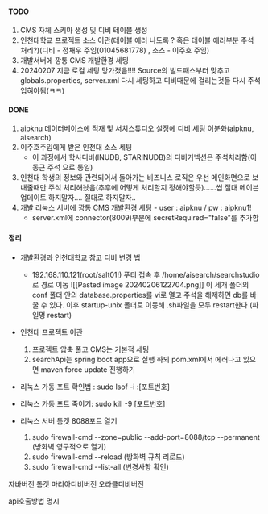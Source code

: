
#### TODO
1. CMS 자체  스키마 생성 및 디비 테이블 생성 
2. 인천대학교 프로젝트 소스 이관(테이블 에러 나도록 ? 혹은 테이블 에러부분 주석 처리?)(디비 - 정채우 주임(01045681778) , 소스 - 이주호 주임)
3. 개발서버에 깡통 CMS 개발환경 세팅
4. 20240207 지금 로컬 세팅 망가졌음!!!! Source의 빌드패스부터 맞추고 globals.properties, server.xml 다시 세팅하고 디비때문에 걸리는것들 다시 주석 입혀야됨(ㅋㅋ)

#### DONE
 1. aipknu 데이터베이스에 적재 및 서치스튜디오 설정에 디비 세팅 이분화(aipknu, aisearch)
 2. 이주호주임에게 받은 인천대 소스 세팅
	 - 이 과정에서 학사디비(INUDB, STARINUDB)의 디비커넥션은 주석처리함(이동근 주석 으로 통일)
3. 인천대 학생의 정보와 관련되어서 돌아가는 비즈니스 로직은 우선 메인화면으로 보내줄때만 주석 처리해놨음(추후에 어떻게 처리할지 정해야할듯)......씹 절대 메이븐 업데이트 하지말자.... 절대로 하지말자..
4. 개발 리눅스 서버에 깡통 CMS 개발환경 세팅 - user : aipknu / pw : aipknu1!
	- server.xml에 connector(8009)부분에 secretRequired="false"를 추가함



#### 정리
 - 개발환경과 인천대학교 참고 디비 변경 법
	 - 192.168.110.121(root/salt01!) 푸티 접속 후 /home/aisearch/searchstudio로 경로 이동
	       ![[Pasted image 20240206122704.png]]
	     이 세개 폴더의 conf 폴더 안의 database.properties를 vi로 열고 주석을 해제하면 db를 바꿀 수 있다. 
	     이후 startup-unix 폴더로 이동해 .sh파일을 모두 restart한다 (파일명 restart)

- 인천대 프로젝트 이관
	1. 프로젝트 압축 풀고 CMS는 기본적 세팅
	2. searchApi는 spring boot app으로 실행 하되 pom.xml에서 에러나고 있으면 maven force update 진행하기

- 리눅스 가동 포트 확인법 : sudo lsof -i :\[포트번호]
- 리눅스 가동 포트 죽이기: sudo kill -9 \[포트번호]

- 리눅스 서버 톰캣 8088포트 열기
	 1. sudo firewall-cmd --zone=public --add-port=8088/tcp --permanent (방화벽 영구적으로 열기)
	 2. sudo firewall-cmd --reload (방화벽 규칙 리로드)
	 3. sudo firewall-cmd --list-all (변경사항 확인)




자바버전
톰캣
마리아디비버전
오라클디비버전

api호출방법 명시